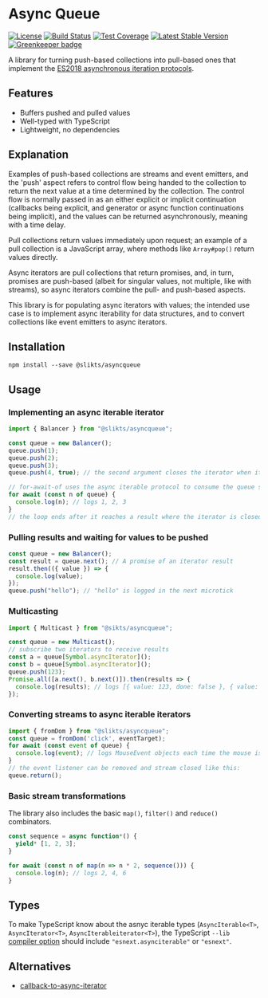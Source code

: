 # Async Queue

[![License](https://img.shields.io/github/license/slikts/asyncqueue.svg)](https://github.com/slikts/asyncqueue)
[![Build Status](https://img.shields.io/travis/slikts/asyncqueue/master.svg)](https://travis-ci.org/slikts/asyncqueue)
[![Test Coverage](https://img.shields.io/codecov/c/github/slikts/asyncqueue/master.svg)](https://codecov.io/github/slikts/asyncqueue?branch=master)
[![Latest Stable Version](https://img.shields.io/npm/v/@slikts/asyncqueue.svg)](https://www.npmjs.com/package/@slikts/asyncqueue) [![Greenkeeper badge](https://badges.greenkeeper.io/slikts/asyncqueue.svg)](https://greenkeeper.io/)

A library for turning push-based collections into pull-based ones that implement the [ES2018 asynchronous iteration protocols][async].

## Features

* Buffers pushed and pulled values
* Well-typed with TypeScript
* Lightweight, no dependencies

## Explanation

Examples of push-based collections are streams and event emitters, and the 'push' aspect refers to control flow being handed to the collection to return the next value at a time determined by the collection. The control flow is normally passed in as an either explicit or implicit continuation (callbacks being explicit, and generator or async function continuations being implicit), and the values can be returned asynchronously, meaning with a time delay.

Pull collections return values immediately upon request; an example of a pull collection is a JavaScript array, where methods like `Array#pop()` return values directly.

Async iterators are pull collections that return promises, and, in turn, promises are push-based (albeit for singular values, not multiple, like with streams), so async iterators combine the pull- and push-based aspects.

This library is for populating async iterators with values; the intended use case is to implement async iterability for data structures, and to convert collections like event emitters to async iterators.

## Installation

```
npm install --save @slikts/asyncqueue
```

## Usage

### Implementing an async iterable iterator
```js
import { Balancer } from "@slikts/asyncqueue";

const queue = new Balancer();
queue.push(1);
queue.push(2);
queue.push(3);
queue.push(4, true); // the second argument closes the iterator when its turn is reached

// for-await-of uses the async iterable protocol to consume the queue sequentially
for await (const n of queue) {
  console.log(n); // logs 1, 2, 3
}
// the loop ends after it reaches a result where the iterator is closed
```
### Pulling results and waiting for values to be pushed
```js
const queue = new Balancer();
const result = queue.next(); // A promise of an iterator result
result.then(({ value }) => {
  console.log(value);
});
queue.push("hello"); // "hello" is logged in the next microtick
```
### Multicasting
```js
import { Multicast } from "@sikts/asyncqueue";

const queue = new Multicast();
// subscribe two iterators to receive results
const a = queue[Symbol.asyncIterator]();
const b = queue[Symbol.asyncIterator](); 
queue.push(123);
Promise.all([a.next(), b.next()]).then(results => {
  console.log(results); // logs [{ value: 123, done: false }, { value: 123, done: false }]
});
```
### Converting streams to async iterable iterators
```js
import { fromDom } from "@slikts/asyncqueue";
const queue = fromDom('click', eventTarget);
for await (const event of queue) {
  console.log(event); // logs MouseEvent objects each time the mouse is clicked
}
// the event listener can be removed and stream closed like this:
queue.return();
```
### Basic stream transformations
The library also includes the basic `map()`, `filter()` and `reduce()` combinators.
```js
const sequence = async function*() {
  yield* [1, 2, 3];
}

for await (const n of map(n => n * 2, sequence())) {
  console.log(n); // logs 2, 4, 6
}
```

## Types

To make TypeScript know about the asnyc iterable types (`AsyncIterable<T>`, `AsyncIterator<T>`, `AsyncIterableiterator<T>`), the TypeScript `--lib` [compiler option][options] should include `"esnext.asynciterable"` or `"esnext"`.

## Alternatives

* [callback-to-async-iterator]

[callback-to-async-iterator]: https://github.com/withspectrum/callback-to-async-iterator
[async]: http://2ality.com/2016/10/asynchronous-iteration.html
[options]: https://www.typescriptlang.org/docs/handbook/compiler-options.html
